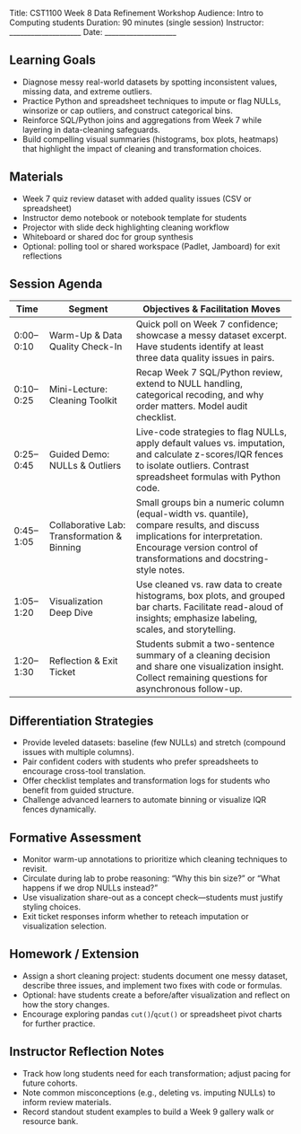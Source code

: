 Title: CST1100 Week 8 Data Refinement Workshop
Audience: Intro to Computing students
Duration: 90 minutes (single session)
Instructor: ____________________
Date: ____________________

## Learning Goals
- Diagnose messy real-world datasets by spotting inconsistent values, missing data, and extreme outliers.
- Practice Python and spreadsheet techniques to impute or flag NULLs, winsorize or cap outliers, and construct categorical bins.
- Reinforce SQL/Python joins and aggregations from Week 7 while layering in data-cleaning safeguards.
- Build compelling visual summaries (histograms, box plots, heatmaps) that highlight the impact of cleaning and transformation choices.

## Materials
- Week 7 quiz review dataset with added quality issues (CSV or spreadsheet)
- Instructor demo notebook or notebook template for students
- Projector with slide deck highlighting cleaning workflow
- Whiteboard or shared doc for group synthesis
- Optional: polling tool or shared workspace (Padlet, Jamboard) for exit reflections

## Session Agenda

| Time | Segment | Objectives & Facilitation Moves |
| --- | --- | --- |
| 0:00–0:10 | Warm-Up & Data Quality Check-In | Quick poll on Week 7 confidence; showcase a messy dataset excerpt. Have students identify at least three data quality issues in pairs. |
| 0:10–0:25 | Mini-Lecture: Cleaning Toolkit | Recap Week 7 SQL/Python review, extend to NULL handling, categorical recoding, and why order matters. Model audit checklist. |
| 0:25–0:45 | Guided Demo: NULLs & Outliers | Live-code strategies to flag NULLs, apply default values vs. imputation, and calculate z-scores/IQR fences to isolate outliers. Contrast spreadsheet formulas with Python code. |
| 0:45–1:05 | Collaborative Lab: Transformation & Binning | Small groups bin a numeric column (equal-width vs. quantile), compare results, and discuss implications for interpretation. Encourage version control of transformations and docstring-style notes. |
| 1:05–1:20 | Visualization Deep Dive | Use cleaned vs. raw data to create histograms, box plots, and grouped bar charts. Facilitate read-aloud of insights; emphasize labeling, scales, and storytelling. |
| 1:20–1:30 | Reflection & Exit Ticket | Students submit a two-sentence summary of a cleaning decision and share one visualization insight. Collect remaining questions for asynchronous follow-up. |

## Differentiation Strategies
- Provide leveled datasets: baseline (few NULLs) and stretch (compound issues with multiple columns).
- Pair confident coders with students who prefer spreadsheets to encourage cross-tool translation.
- Offer checklist templates and transformation logs for students who benefit from guided structure.
- Challenge advanced learners to automate binning or visualize IQR fences dynamically.

## Formative Assessment
- Monitor warm-up annotations to prioritize which cleaning techniques to revisit.
- Circulate during lab to probe reasoning: “Why this bin size?” or “What happens if we drop NULLs instead?”
- Use visualization share-out as a concept check—students must justify styling choices.
- Exit ticket responses inform whether to reteach imputation or visualization selection.

## Homework / Extension
- Assign a short cleaning project: students document one messy dataset, describe three issues, and implement two fixes with code or formulas.
- Optional: have students create a before/after visualization and reflect on how the story changes.
- Encourage exploring pandas `cut()`/`qcut()` or spreadsheet pivot charts for further practice.

## Instructor Reflection Notes
- Track how long students need for each transformation; adjust pacing for future cohorts.
- Note common misconceptions (e.g., deleting vs. imputing NULLs) to inform review materials.
- Record standout student examples to build a Week 9 gallery walk or resource bank.
